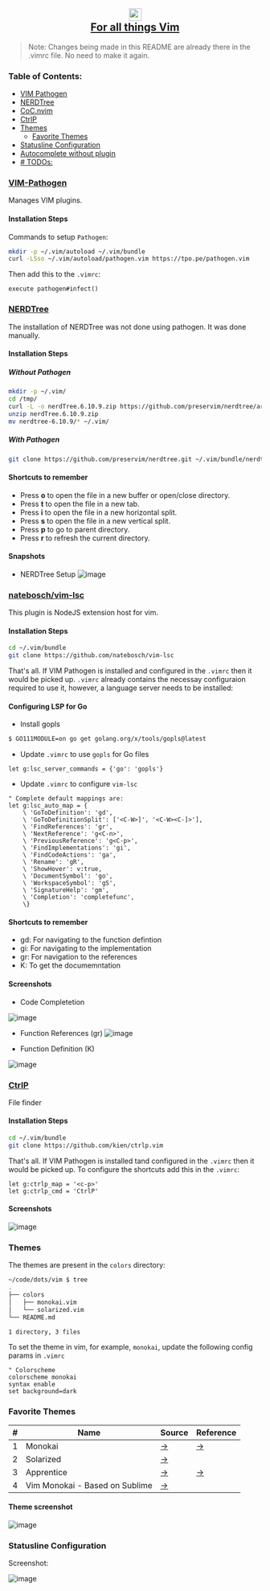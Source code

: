 <h2 align="center">
<img height="25 width="25" src="https://user-images.githubusercontent.com/4998915/113819343-069a5700-972e-11eb-8120-b41c308da95b.png"/>
<br/>
<a href="/vim">For all things Vim</a>
</h2>

> Note: Changes being made in this README are already there in the .vimrc file. No need to make it again.

### Table of Contents:
- [VIM Pathogen](#vim-pathogen)
- [NERDTree](#nerdtree)
- [CoC.nvim](#cocnvim)
- [CtrlP](#ctrlp)
- [Themes](#themes)
  - [Favorite Themes](#favorite-themes)
- [Statusline Configuration](#statusline-configuration)
- [Autocomplete without plugin](#autocomplete-without-plugin)
- [# TODOs:](#todos)
              
### [VIM-Pathogen](https://github.com/tpope/vim-pathogen)

Manages VIM plugins.

#### Installation Steps
Commands to setup `Pathogen`:

```bash
mkdir -p ~/.vim/autoload ~/.vim/bundle
curl -LSso ~/.vim/autoload/pathogen.vim https://tpo.pe/pathogen.vim
```

Then add this to the `.vimrc`:

```vim
execute pathogen#infect()
```

### [NERDTree](https://github.com/preservim/nerdtree)

The installation of NERDTree was not done using pathogen. It was done manually.

#### Installation Steps
##### Without Pathogen
```bash
mkdir -p ~/.vim/
cd /tmp/
curl -L -o nerdTree.6.10.9.zip https://github.com/preservim/nerdtree/archive/refs/tags/6.10.9.zip
unzip nerdTree.6.10.9.zip
mv nerdtree-6.10.9/* ~/.vim/
```
##### With Pathogen
```bash
git clone https://github.com/preservim/nerdtree.git ~/.vim/bundle/nerdtree
```           
              
#### Shortcuts to remember
- Press **o** to open the file in a new buffer or open/close directory.
- Press **t** to open the file in a new tab.
- Press **i** to open the file in a new horizontal split.
- Press **s** to open the file in a new vertical split.
- Press **p** to go to parent directory.
- Press **r** to refresh the current directory.


#### Snapshots
- NERDTree Setup
![image](https://user-images.githubusercontent.com/4998915/131223075-3d882521-7360-4acd-b2dd-ac29e20e253a.png)


### [natebosch/vim-lsc](https://github.com/natebosch/vim-lsc)

This plugin is NodeJS extension host for vim.

#### Installation Steps

```bash
cd ~/.vim/bundle
git clone https://github.com/natebosch/vim-lsc
```

That's all. If VIM Pathogen is installed and configured in the `.vimrc` then it would be picked up.
`.vimrc` already contains the necessay configuraion required to use it, however, a language server needs to be installed:

#### Configuring LSP for Go
- Install gopls
```bash
$ GO111MODULE=on go get golang.org/x/tools/gopls@latest
```
- Update `.vimrc` to use `gopls` for Go files
```vim
let g:lsc_server_commands = {'go': 'gopls'}
```

- Update `.vimrc` to configure `vim-lsc`
```vim
" Complete default mappings are:
let g:lsc_auto_map = {
    \ 'GoToDefinition': 'gd',
    \ 'GoToDefinitionSplit': ['<C-W>]', '<C-W><C-]>'],
    \ 'FindReferences': 'gr',
    \ 'NextReference': 'g<C-n>',
    \ 'PreviousReference': 'g<C-p>',
    \ 'FindImplementations': 'gi',
    \ 'FindCodeActions': 'ga',
    \ 'Rename': 'gR',
    \ 'ShowHover': v:true,
    \ 'DocumentSymbol': 'go',
    \ 'WorkspaceSymbol': 'gS',
    \ 'SignatureHelp': 'gm',
    \ 'Completion': 'completefunc',
    \}              
```
#### Shortcuts to remember
- gd: For navigating to the function defintion
- gi: For navigating to the implementation
- gr: For navigation to the references
-  K: To get the documemntation

#### Screenshots
- Code Completetion

![image](https://user-images.githubusercontent.com/4998915/131223267-97028741-d13f-454a-a17b-39f1a5542be2.png)

- Function References (gr)
![image](https://user-images.githubusercontent.com/4998915/131223281-a787c0a0-8619-441c-b0ca-50c34ef61b7f.png)

- Function Definition (K)

![image](https://user-images.githubusercontent.com/4998915/131223297-787e8277-4674-4976-b2a4-657d8b16291e.png)

### [CtrlP](https://github.com/kien/ctrlp.vim)

File finder

#### Installation Steps

```bash
cd ~/.vim/bundle
git clone https://github.com/kien/ctrlp.vim
```

That's all. If VIM Pathogen is installed tand configured in the `.vimrc` then it would be picked up. To configure the shortcuts
add this in the `.vimrc`:

```vim
let g:ctrlp_map = '<c-p>'
let g:ctrlp_cmd = 'CtrlP'
```

#### Screenshots

![image](https://user-images.githubusercontent.com/4998915/113676997-ee650200-9671-11eb-9739-7458f7157fba.png)

### Themes

The themes are present in the `colors` directory:
```bash
~/code/dots/vim $ tree
.
├── colors
│   ├── monokai.vim
│   └── solarized.vim
└── README.md

1 directory, 3 files
```

To set the theme in vim, for example, `monokai`, update the following config params in `.vimrc`

```vim
" Colorscheme
colorscheme monokai 
syntax enable
set background=dark
```

### Favorite Themes

|#|Name|Source|Reference|
|-|----|------|---------|
|1|Monokai|[→](https://github.com/mom0tomo/dotfiles/blob/master/vim/.vim/colors/monokai.vim)|[→](https://vimcolors.com/642/monokai/dark)|
|2|Solarized|[→](https://github.com/altercation/vim-colors-solarized/blob/master/colors/solarized.vim)| |
|3|Apprentice|[→](https://github.com/romainl/Apprentice)|[→](https://github.com/romainl/vim-rnb)|
|4|Vim Monokai - Based on Sublime|[→](https://github.com/crusoexia/vim-monokai)||


#### Theme screenshot
![image](https://user-images.githubusercontent.com/4998915/113415172-48e53080-93dc-11eb-9a6a-e4771faa1c73.png)

### Statusline Configuration
Screenshot:

![image](https://user-images.githubusercontent.com/4998915/126040385-5a028020-1c97-41fd-b106-64bce14ae5a6.png)

